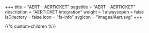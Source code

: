 +++
title = "AERT - AERTiCKET"
pagetitle = "AERT - AERTiCKET"
description = "AERTiCKET integration"
weight = 1
alwaysopen = false
isDirectory = false
icon = "fa-info"
svgicon = "images/Aert.svg"
+++

{{% custom-children %}}